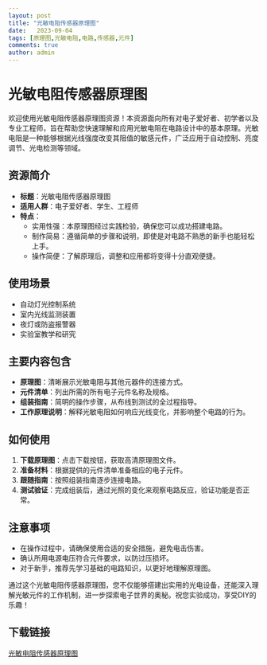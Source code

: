 ```yaml
---
layout: post
title: "光敏电阻传感器原理图"
date:   2023-09-04
tags: [原理图,光敏电阻,电路,传感器,元件]
comments: true
author: admin
---
```

# 光敏电阻传感器原理图

欢迎使用光敏电阻传感器原理图资源！本资源面向所有对电子爱好者、初学者以及专业工程师，旨在帮助您快速理解和应用光敏电阻在电路设计中的基本原理。光敏电阻是一种能够根据光线强度改变其阻值的敏感元件，广泛应用于自动控制、亮度调节、光电检测等领域。

## 资源简介

- **标题**：光敏电阻传感器原理图
- **适用人群**：电子爱好者、学生、工程师
- **特点**：
  - 实用性强：本原理图经过实践检验，确保您可以成功搭建电路。
  - 制作简易：遵循简单的步骤和说明，即使是对电路不熟悉的新手也能轻松上手。
  - 操作简便：了解原理后，调整和应用都将变得十分直观便捷。

## 使用场景

- 自动灯光控制系统
- 室内光线监测装置
- 夜灯或防盗报警器
- 实验室教学和研究

## 主要内容包含

- **原理图**：清晰展示光敏电阻与其他元器件的连接方式。
- **元件清单**：列出所需的所有电子元件名称及规格。
- **组装指南**：简明的操作步骤，从布线到测试的全过程指导。
- **工作原理说明**：解释光敏电阻如何响应光线变化，并影响整个电路的行为。

## 如何使用

1. **下载原理图**：点击下载按钮，获取高清原理图文件。
2. **准备材料**：根据提供的元件清单准备相应的电子元件。
3. **跟随指南**：按照组装指南逐步连接电路。
4. **测试验证**：完成组装后，通过光照的变化来观察电路反应，验证功能是否正常。

## 注意事项

- 在操作过程中，请确保使用合适的安全措施，避免电击伤害。
- 确认所用电源电压符合元件要求，以防过压损坏。
- 对于新手，推荐先学习基础的电路知识，以更好地理解原理图。

通过这个光敏电阻传感器原理图，您不仅能够搭建出实用的光电设备，还能深入理解光敏元件的工作机制，进一步探索电子世界的奥秘。祝您实验成功，享受DIY的乐趣！

## 下载链接

[光敏电阻传感器原理图](https://pan.quark.cn/s/deba18c637b7)